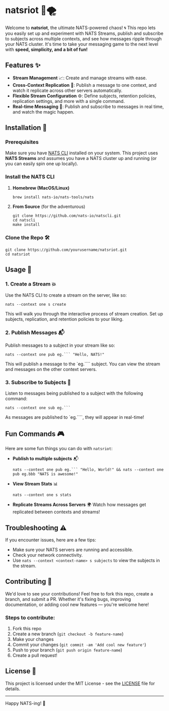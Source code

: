 # natsriot 🚀🌪️

Welcome to **natsriot**, the ultimate NATS-powered chaos! 🌀 This repo lets you easily set up and experiment with NATS Streams, publish and subscribe to subjects across multiple contexts, and see how messages ripple through your NATS cluster. It's time to take your messaging game to the next level with **speed, simplicity, and a bit of fun!**

## Features ✨

- **Stream Management** 📈: Create and manage streams with ease.
- **Cross-Context Replication** 🔄: Publish a message to one context, and watch it replicate across other servers automatically.
- **Flexible Stream Configuration** ⚙️: Define subjects, retention policies, replication settings, and more with a single command.
- **Real-time Messaging** 📨: Publish and subscribe to messages in real time, and watch the magic happen.

## Installation 🚀

### Prerequisites

Make sure you have [NATS CLI](https://docs.nats.io/nats-tools/nats/) installed on your system. This project uses **NATS Streams** and assumes you have a NATS cluster up and running (or you can easily spin one up locally).

### Install the NATS CLI
1. **Homebrew (MacOS/Linux)**

   ```
   brew install nats-io/nats-tools/nats
   ```

2. **From Source** (for the adventurous)

   ```
   git clone https://github.com/nats-io/natscli.git
   cd natscli
   make install
   ```

### Clone the Repo 🛠️

```
git clone https://github.com/yourusername/natsriot.git
cd natsriot
```

## Usage 📡

### 1. **Create a Stream** 💥
Use the NATS CLI to create a stream on the server, like so:

```
nats --context one s create
```

This will walk you through the interactive process of stream creation. Set up subjects, replication, and retention policies to your liking.

### 2. **Publish Messages** 📬
Publish messages to a subject in your stream like so:

```
nats --context one pub eg.``` "Hello, NATS!"
```

This will publish a message to the `eg.```` subject. You can view the stream and messages on the other context servers.

### 3. **Subscribe to Subjects** 🔔
Listen to messages being published to a subject with the following command:

```
nats --context one sub eg.```
```

As messages are published to `eg.````, they will appear in real-time!

## Fun Commands 🎮

Here are some fun things you can do with `natsriot`:

- **Publish to multiple subjects** 📬

   ```
   nats --context one pub eg.``` "Hello, World!" && nats --context one pub eg.bbb "NATS is awesome!"
   ```

- **View Stream Stats** 📊

   ```
   nats --context one s stats
   ```

- **Replicate Streams Across Servers** 🌍
   Watch how messages get replicated between contexts and streams!

## Troubleshooting ⚠️

If you encounter issues, here are a few tips:
- Make sure your NATS servers are running and accessible.
- Check your network connectivity.
- Use `nats --context <context-name> s subjects` to view the subjects in the stream.

## Contributing 🤝

We'd love to see your contributions! Feel free to fork this repo, create a branch, and submit a PR. Whether it's fixing bugs, improving documentation, or adding cool new features — you're welcome here!

### Steps to contribute:
1. Fork this repo
2. Create a new branch (`git checkout -b feature-name`)
3. Make your changes
4. Commit your changes (`git commit -am 'Add cool new feature'`)
5. Push to your branch (`git push origin feature-name`)
6. Create a pull request!

## License 📜

This project is licensed under the MIT License - see the [LICENSE](LICENSE) file for details.

---

Happy NATS-ing! 🎉
